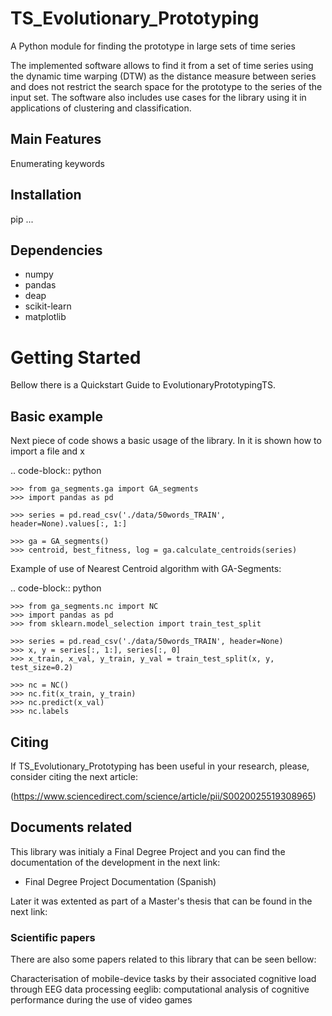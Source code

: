 # TS_Evolutionary_Prototyping
A Python module for finding the prototype in large sets of time series

The implemented software allows to find it from a set of time series using the dynamic time warping (DTW) as the distance measure between series and does not restrict the search space for the prototype to the series of the input set. The software also includes use cases for the library using it in applications of clustering and classification. 

## Main Features ##

Enumerating keywords

## Installation ##

pip ...

## Dependencies ##

* numpy
* pandas
* deap
* scikit-learn
* matplotlib

# Getting Started

Bellow there is a Quickstart Guide to EvolutionaryPrototypingTS.

## Basic example ##
 
Next piece of code shows a basic usage of the library. In it is shown how to import a file and x

.. code-block:: python

	>>> from ga_segments.ga import GA_segments
	>>> import pandas as pd
	
	>>> series = pd.read_csv('./data/50words_TRAIN', header=None).values[:, 1:]
	
	>>> ga = GA_segments()
	>>> centroid, best_fitness, log = ga.calculate_centroids(series)
	
	
Example of use of Nearest Centroid algorithm with GA-Segments:

.. code-block:: python

	>>> from ga_segments.nc import NC
	>>> import pandas as pd
	>>> from sklearn.model_selection import train_test_split
	
	>>> series = pd.read_csv('./data/50words_TRAIN', header=None)
	>>> x, y = series[:, 1:], series[:, 0]
	>>> x_train, x_val, y_train, y_val = train_test_split(x, y, test_size=0.2)
	
	>>> nc = NC()
	>>> nc.fit(x_train, y_train)
	>>> nc.predict(x_val)
	>>> nc.labels
  
  
 ## Citing ## 
 
 If TS_Evolutionary_Prototyping has been useful in your research, please, consider citing the next article:
 
(https://www.sciencedirect.com/science/article/pii/S0020025519308965)

## Documents related ##

This library was initialy a Final Degree Project and you can find the documentation of the development in the next link:

* Final Degree Project Documentation (Spanish)

Later it was extented as part of a Master's thesis that can be found in the next link:



### Scientific papers ###

There are also some papers related to this library that can be seen bellow:

Characterisation of mobile-device tasks by their associated cognitive load through EEG data processing
eeglib: computational analysis of cognitive performance during the use of video games
